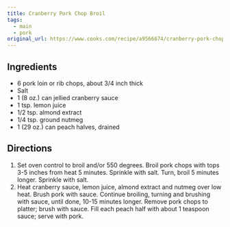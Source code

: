 ```yaml
---
title: Cranberry Pork Chop Broil
tags:
  - main
  - pork
original_url: https://www.cooks.com/recipe/a9566674/cranberry-pork-chop-broil.html
---
```


## Ingredients

* 6 pork loin or rib chops, about 3/4 inch thick
* Salt
* 1 (8 oz.) can jellied cranberry sauce
* 1 tsp. lemon juice
* 1/2 tsp. almond extract
* 1/4 tsp. ground nutmeg
* 1 (29 oz.) can peach halves, drained

## Directions

1. Set oven control to broil and/or 550 degrees. Broil pork chops with tops 3-5 inches from heat 5 minutes. Sprinkle with salt. Turn, broil 5 minutes longer. Sprinkle with salt.
1. Heat cranberry sauce, lemon juice, almond extract and nutmeg over low heat. Brush pork with sauce. Continue broiling, turning and brushing with sauce, until done, 10-15 minutes longer. Remove pork chops to platter; brush with sauce. Fill each peach half with about 1 teaspoon sauce; serve with pork.
